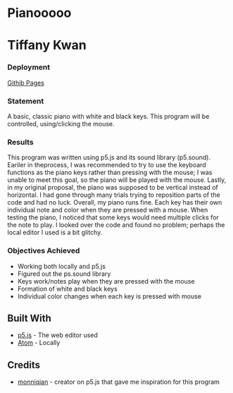 # Pianooooo

# Tiffany Kwan

### Deployment
[Githib Pages](https://tiffkwan.github.io/Pianooooo/)

### Statement

A basic, classic piano with white and black keys. This program will be controlled, using/clicking the mouse. 

### Results 

This program was written using p5.js and its sound library (p5.sound). Eariler in theprocess, I was recommended to try to use the keyboard functions as the piano keys rather than pressing with the mouse; I was unable to meet this goal, so the piano will be played with the mouse. Lastly, in my original proposal, the piano was supposed to be vertical instead of horizontal. I had gone through many trials trying to reposition parts of the code and had no luck. Overall, my piano runs fine. Each key has their own individual note and color when they are pressed with a mouse. When testing the piano, I noticed that some keys would need multiple clicks for the note to play. I looked over the code and found no problem; perhaps the local editor I used is a bit glitchy. 

### Objectives Achieved
* Working both locally and p5.js
* Figured out the ps.sound library
* Keys work/notes play when they are pressed with the mouse
* Formation of white and black keys
* Individual color changes when each key is pressed with mouse

## Built With

* [p5.js](https://editor.p5js.org/) - The web editor used
* [Atom](https://atom.io/) - Locally 

## Credits

* [monniqian](https://editor.p5js.org/monniqian/sketches/TwckaaeGl) - creator on p5.js that gave me inspiration for this program

